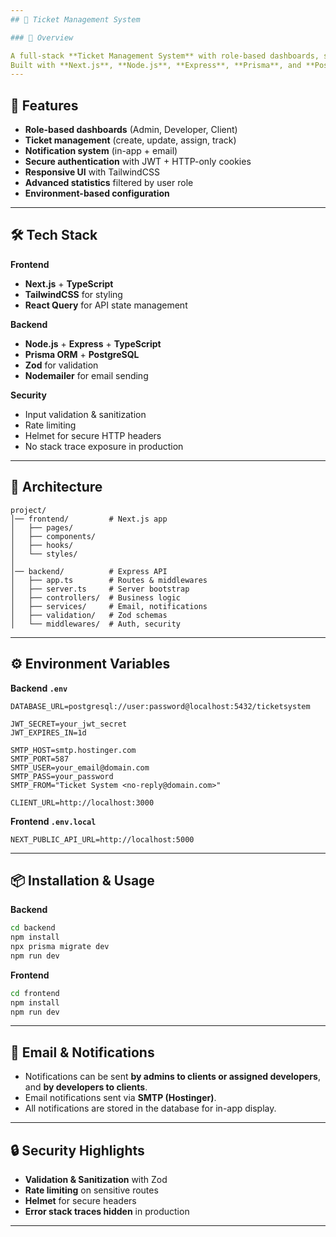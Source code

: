 ```yaml
---
## 🎯 Ticket Management System

### 📌 Overview

A full-stack **Ticket Management System** with role-based dashboards, secure authentication, real-time notifications, and email integration.
Built with **Next.js**, **Node.js**, **Express**, **Prisma**, and **PostgreSQL**.
---
```


## 🚀 Features

- **Role-based dashboards** (Admin, Developer, Client)
- **Ticket management** (create, update, assign, track)
- **Notification system** (in-app + email)
- **Secure authentication** with JWT + HTTP-only cookies
- **Responsive UI** with TailwindCSS
- **Advanced statistics** filtered by user role
- **Environment-based configuration**

---

## 🛠️ Tech Stack

**Frontend**

- **Next.js** + **TypeScript**
- **TailwindCSS** for styling
- **React Query** for API state management

**Backend**

- **Node.js** + **Express** + **TypeScript**
- **Prisma ORM** + **PostgreSQL**
- **Zod** for validation
- **Nodemailer** for email sending

**Security**

- Input validation & sanitization
- Rate limiting
- Helmet for secure HTTP headers
- No stack trace exposure in production

---

## 📂 Architecture

```
project/
│── frontend/         # Next.js app
│   ├── pages/
│   ├── components/
│   ├── hooks/
│   └── styles/
│
│── backend/          # Express API
│   ├── app.ts        # Routes & middlewares
│   ├── server.ts     # Server bootstrap
│   ├── controllers/  # Business logic
│   ├── services/     # Email, notifications
│   ├── validation/   # Zod schemas
│   └── middlewares/  # Auth, security
```

---

## ⚙️ Environment Variables

**Backend `.env`**

```env
DATABASE_URL=postgresql://user:password@localhost:5432/ticketsystem

JWT_SECRET=your_jwt_secret
JWT_EXPIRES_IN=1d

SMTP_HOST=smtp.hostinger.com
SMTP_PORT=587
SMTP_USER=your_email@domain.com
SMTP_PASS=your_password
SMTP_FROM="Ticket System <no-reply@domain.com>"

CLIENT_URL=http://localhost:3000
```

**Frontend `.env.local`**

```env
NEXT_PUBLIC_API_URL=http://localhost:5000
```

---

## 📦 Installation & Usage

**Backend**

```bash
cd backend
npm install
npx prisma migrate dev
npm run dev
```

**Frontend**

```bash
cd frontend
npm install
npm run dev
```

---

## 📧 Email & Notifications

- Notifications can be sent **by admins to clients or assigned developers**, and **by developers to clients**.
- Email notifications sent via **SMTP (Hostinger)**.
- All notifications are stored in the database for in-app display.

---

## 🔒 Security Highlights

- **Validation & Sanitization** with Zod
- **Rate limiting** on sensitive routes
- **Helmet** for secure headers
- **Error stack traces hidden** in production

---
